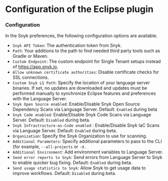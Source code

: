 # Configuration of the Eclipse plugin

### Configuration

In the Snyk preferences, the following configuration options are available.

* `Snyk API Token`: The authentication token from Snyk.
* `Path`: Your additions to the path to find needed third party tools such as Gradle or Maven.
* `Custom Endpoint`: The custom endpoint for Single Tenant setups instead of https://app.snyk.io.
* `Allow unknown certificate authorities`: Disable certificate checks for SSL connections.
* `Custom Snyk LS Path`: Specify the location of your language server binaries. If set, no updates are downloaded and updates must be performed manually to synchronize Eclipse features and preferences with the Language Server.
* `Snyk Open Source enabled`: Enable/Disable Snyk Open Source Dependency Scans via Language Server. Default: `Enabled` during beta
* `Snyk Code enabled`: Enable/Disable Snyk Code Scans via Language Server. Default: `Disabled` during beta.
* `Snyk Infrastructure-as-Code enabled` : Enable/Disable Snyk IaC Scans via Language Server. Default: `Enabled` during beta.
* `Organization`: Specify the Snyk Organization to use for scanning.
* `Additional Parameters`: Specify additional parameters to pass to the CLI (for example, `--all-projects` or `-d.`
* `Additional Environment`: Add environment variables to Language Server.
* `Send error reports to Snyk`: Send errors from Language Server to Snyk to enable quicker bug fixing. Default: `Enabled` during beta.
* `Send usage statistics to Snyk`: Allow Snyk to get usage data to improve workflows. Default: `Disabled` during beta.

###
